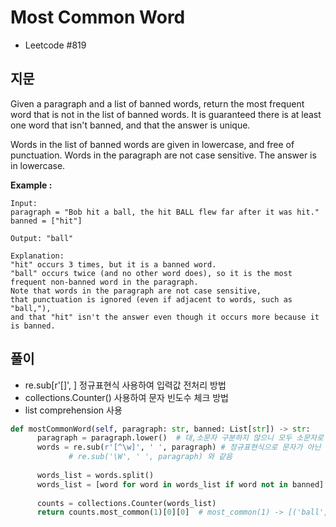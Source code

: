 # Most Common Word
 - Leetcode #819


 ## 지문
 Given a paragraph and a list of banned words, return the most frequent word that is not in the list of banned words.
 It is guaranteed there is at least one word that isn't banned, and that the answer is unique.

 Words in the list of banned words are given in lowercase, and free of punctuation. 
 Words in the paragraph are not case sensitive.  The answer is in lowercase.

 
 **Example :**
 ```
 Input: 
 paragraph = "Bob hit a ball, the hit BALL flew far after it was hit."
 banned = ["hit"]
 
 Output: "ball"
 
 Explanation: 
 "hit" occurs 3 times, but it is a banned word.
 "ball" occurs twice (and no other word does), so it is the most frequent non-banned word in the paragraph. 
 Note that words in the paragraph are not case sensitive,
 that punctuation is ignored (even if adjacent to words, such as "ball,"), 
 and that "hit" isn't the answer even though it occurs more because it is banned.
 ```

 
 ## 풀이
  - re.sub[r'[]', ] 정규표현식 사용하여 입력값 전처리 방법
  - collections.Counter() 사용하여 문자 빈도수 체크 방법
  - list comprehension 사용
  
  ```python
  def mostCommonWord(self, paragraph: str, banned: List[str]) -> str:
        paragraph = paragraph.lower()  # 대,소문자 구분하지 않으니 모두 소문자로 변경
        words = re.sub(r'[^\w]', ' ', paragraph) # 정규표현식으로 문자가 아닌 모든 문자를 공백으로 치환
               # re.sub('\W', ' ', paragraph) 와 같음
               
        words_list = words.split()
        words_list = [word for word in words_list if word not in banned] # banned에 해당하는 문자는 빼기
        
        counts = collections.Counter(words_list)
        return counts.most_common(1)[0][0]  # most_common(1) -> [('ball',3)] 이런식으로 리턴
  ```
